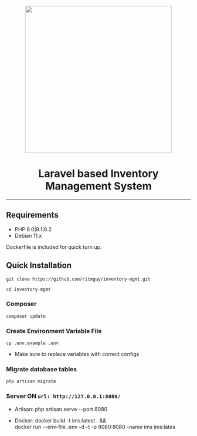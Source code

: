<p align="center"><a href="https://laravel.com" target="_blank"><img src="https://raw.githubusercontent.com/laravel/art/master/logo-lockup/5%20SVG/2%20CMYK/1%20Full%20Color/laravel-logolockup-cmyk-red.svg" width="400"></a></p>
<h1 align="center">Laravel based Inventory Management System</h1>
<hr>

## Requirements
- PHP 8.0|8.1|8.2
- Debian 11.x

Dockerfile is included for quick turn up.

## Quick Installation

    git clone https://github.com/ritmguy/inventory-mgmt.git

    cd inventory-mgmt
    
### Composer

    composer update
    
    
### Create Environment Variable File
 
    cp .env.example .env
- Make sure to replace variables with correct configs 
    
### Migrate database tables
 
    php artisan migrate
    
### Server ON ```url: http://127.0.0.1:8080/```
- Artisan:
        php artisan serve --port 8080

- Docker:
        docker build -t ims:latest . && \
        docker run --env-file .env -d -t -p 8080:8080 -name ims ims:lates


